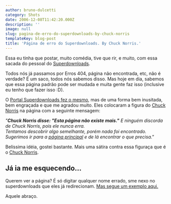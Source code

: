 ```yaml
---
author: bruno-dulcetti
category: Shots
date: 2006-12-08T11:42:20.000Z
description: ''
image: null
slug: pagina-de-erro-do-superdownloads-by-chuck-norris
templateKey: blog-post
title: 'Página de erro do Superdownloads. By Chuck Norris.'
---
```


Essa eu tinha que postar, muito comédia, tive que rir, e muito, com essa sacada do pessoal do <a href="http://superdownloads.uol.com.br/">Superdownloads</a>.

Todos nós já passamos por Erros 404, página não encontrada, etc, não é verdade? É um saco, todos nós sabemos disso. Mas hoje em dia, sabemos que essa página padrão pode ser mudada e muita gente faz isso (inclusive eu tenho que fazer isso :D).

O <a href="http://superdownloads.uol.com.br/xyz.html">Portal Superdownloads fez o mesmo</a>, mas de uma forma bem inusitada, bem engraçada e que me agradou muito. Eles colocaram a figura do <a href="http://desciclo.pedia.ws/wiki/Chuck_norris">Chuck Norris</a> na página com a seguinte mensagem:

<cite>"**Chuck Norris disse: "Esta página não existe mais."**
E ninguém discorda de Chuck Norris, pois ele nunca erra.
<br />Tentamos descobrir algo semelhante, porém nada foi encontrado.
Sugerimos ir para a <a href="http://superdownloads.uol.com.br/index.html">página principal</a> e de lá encontrar o que precisa."</cite>

Belíssima idéia, gostei bastante. Mais uma sátira contra essa figuraça que é o <a href="http://desciclo.pedia.ws/wiki/Chuck_norris">Chuck Norris</a>.

## Já ia me esquecendo...

Querem ver a página? É só digitar qualquer nome errado, sme nexo no superdownloads que eles já redirecionam. <a href="http://superdownloads.uol.com.br/xyz.html">Mas segue um exemplo aqui.</a>

Aquele abraço.
